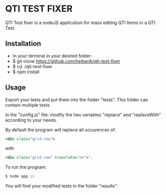 # QTI TEST FIXER

QTI Test fixer is a nodeJS application for mass editing QTI Items in a QTI Test. 

## Installation

* In your terminal in your desired folder:
* $ git clone https://github.com/heiberik/qti-test-fixer
* $ cd ./qti-test-fixer
* $ npm install


## Usage 

Export your tests and put them into the folder "tests". This folder can contain multiple tests. 

In the "config.js" file: modify the two variables "replace" and "replaceWith" according to your needs. 

By default the program will replace all occurences of: 
```xml
<div class="grid-row">
``` 
with 
```xml
<div class="grid-row" translate="no">'.
``` 

To run the program:

```javascript
$ node app.js
```

You will find your modified tests in the folder "results". 
